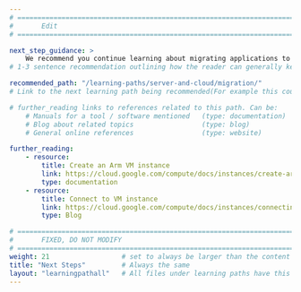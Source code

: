```yaml
---
# ================================================================================
#       Edit
# ================================================================================

next_step_guidance: >
    We recommend you continue learning about migrating applications to Arm.
# 1-3 sentence recommendation outlining how the reader can generally keep learning about these topics, and a specific explanation of why the next step is being recommended.

recommended_path: "/learning-paths/server-and-cloud/migration/"
# Link to the next learning path being recommended(For example this could be /learning-paths/server-and-cloud/mongodb).

# further_reading links to references related to this path. Can be:
    # Manuals for a tool / software mentioned   (type: documentation)
    # Blog about related topics                 (type: blog)
    # General online references                 (type: website)

further_reading:
    - resource:
        title: Create an Arm VM instance
        link: https://cloud.google.com/compute/docs/instances/create-arm-vm-instance#startinstanceconsole
        type: documentation
    - resource:
        title: Connect to VM instance
        link: https://cloud.google.com/compute/docs/instances/connecting-to-instance#console
        type: Blog

# ================================================================================
#       FIXED, DO NOT MODIFY
# ================================================================================
weight: 21                  # set to always be larger than the content in this path, and one more than 'review'
title: "Next Steps"         # Always the same
layout: "learningpathall"   # All files under learning paths have this same wrapper
---
```

